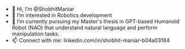 - 👋 Hi, I’m @ShobhitManiar
- 👀 I’m interested in Robotics development 
- 🌱 I’m currently pursuing my Master's thesis in GPT-based Humanoid Robot (NAO) that understand natural language and perform manipulation tasks.
- 📫 Connect with me: linkedin.com/in/shobhit-maniar-b04a03184
<!---
ShobhitManiar/ShobhitManiar is a ✨ special ✨ repository because its `README.md` (this file) appears on your GitHub profile.
You can click the Preview link to take a look at your changes.
--->
